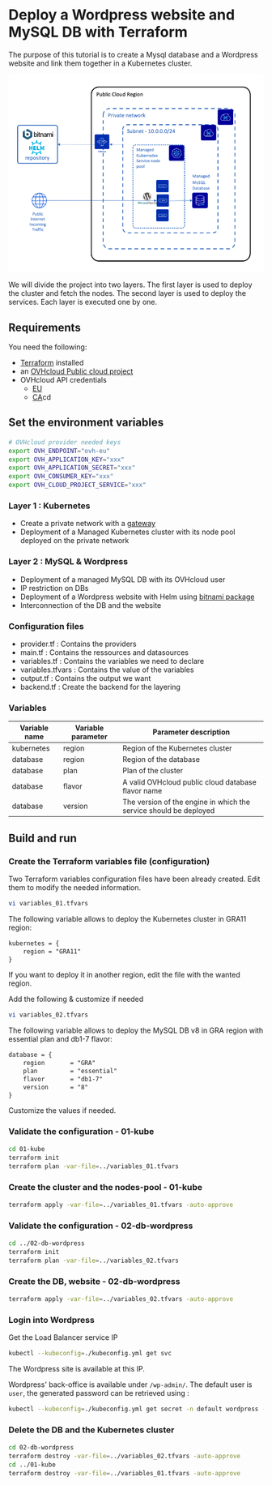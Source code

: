 # Deploy a Wordpress website and MySQL DB with Terraform

The purpose of this tutorial is to create a Mysql database and a Wordpress website and link them together in a Kubernetes cluster.

![Infrastructure diagram](./img/diagram.png)

We will divide the project into two layers. The first layer is used to deploy the cluster and fetch the nodes. The second layer is used to deploy the services. Each layer is executed one by one.



## Requirements

You need the following:
* [Terraform](https://www.terraform.io/) installed
* an [OVHcloud Public cloud project](https://www.ovhcloud.com/en/public-cloud/)
* OVHcloud API credentials
    * [EU](https://www.ovh.com/auth/?onsuccess=https%3A%2F%2Fwww.ovh.com%2Fauth%2FcreateToken%2F%3F)
    * [CA](https://ca.ovh.com/auth/?onsuccess=https%3A//ca.ovh.com%2Fauth%2FcreateToken%2F%3F)cd 
## Set the environment variables

```bash
# OVHcloud provider needed keys
export OVH_ENDPOINT="ovh-eu"
export OVH_APPLICATION_KEY="xxx"
export OVH_APPLICATION_SECRET="xxx"
export OVH_CONSUMER_KEY="xxx"
export OVH_CLOUD_PROJECT_SERVICE="xxx"
```

### Layer 1 : Kubernetes

* Create a private network with a [gateway](https://www.ovhcloud.com/en-gb/public-cloud/gateway/)
* Deployment of a Managed Kubernetes cluster with its node pool deployed on the private network

### Layer 2 : MySQL & Wordpress

* Deployment of a managed MySQL DB with its OVHcloud user
* IP restriction on DBs
* Deployment of a Wordpress website with Helm using [bitnami package](https://github.com/bitnami/charts/tree/main/bitnami/wordpress/1)
* Interconnection of the DB and the website

### Configuration files

* provider.tf      : Contains the providers
* main.tf          : Contains the ressources and datasources 
* variables.tf     : Contains the variables we need to declare
* variables.tfvars : Contains the value of the variables
* output.tf        : Contains the output we want
* backend.tf       : Create the backend for the layering

### Variables

|Variable name        |Variable parameter   |Parameter description|
|---------------------|---------------------|---------------------|
|kubernetes|region|Region of the Kubernetes cluster|
|database|region|Region of the database|
|database|plan|Plan of the cluster|
|database|flavor|A valid OVHcloud public cloud database flavor name|
|database|version|The version of the engine in which the service should be deployed|

## Build and run

### Create the Terraform variables file (configuration)

Two Terraform variables configuration files have been already created. Edit them to modify the needed information.

```bash
vi variables_01.tfvars
```
The following variable allows to deploy the Kubernetes cluster in GRA11 region:
```
kubernetes = {
    region = "GRA11"
}
```
If you want to deploy it in another region, edit the file with the wanted region.

Add the following & customize if needed
```bash
vi variables_02.tfvars
```
The following variable allows to deploy the MySQL DB v8 in GRA region with essential plan and db1-7 flavor:
```
database = {
    region       = "GRA"
    plan         = "essential"
    flavor       = "db1-7"
    version      = "8"
} 
```
Customize the values if needed.

### Validate the configuration - 01-kube

```bash
cd 01-kube
terraform init
terraform plan -var-file=../variables_01.tfvars
```

### Create the cluster and the nodes-pool - 01-kube

```bash
terraform apply -var-file=../variables_01.tfvars -auto-approve
```

### Validate the configuration - 02-db-wordpress

```bash
cd ../02-db-wordpress
terraform init
terraform plan -var-file=../variables_02.tfvars
```

### Create the DB, website - 02-db-wordpress

```bash
terraform apply -var-file=../variables_02.tfvars -auto-approve
```

### Login into Wordpress 

Get the Load Balancer service IP
```bash
kubectl --kubeconfig=./kubeconfig.yml get svc
```

The Wordpress site is available at this IP. 

Wordpress' back-office is available under `/wp-admin/`. The default user is `user`, the generated password can be retrieved using :
```bash
kubectl --kubeconfig=./kubeconfig.yml get secret -n default wordpress -o jsonpath="{.data.wordpress-password}" | base64 -d
```

### Delete the DB and the Kubernetes cluster

```bash
cd 02-db-wordpress
terraform destroy -var-file=../variables_02.tfvars -auto-approve
cd ../01-kube
terraform destroy -var-file=../variables_01.tfvars -auto-approve
```